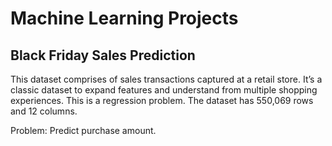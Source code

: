 # Machine Learning Projects

## Black Friday Sales Prediction

This dataset comprises of sales transactions captured at a retail store. It’s a classic dataset to expand features and understand from multiple shopping experiences. This is a regression problem. The dataset has 550,069 rows and 12 columns.

Problem: Predict purchase amount.
